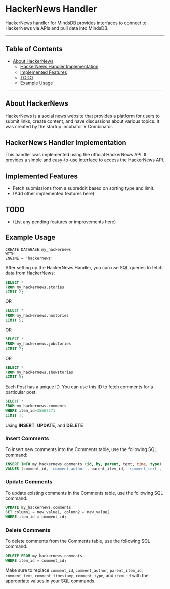 # HackerNews Handler

HackerNews handler for MindsDB provides interfaces to connect to HackerNews via APIs and pull data into MindsDB.

---

## Table of Contents

- [About HackerNews](#about-hackernews)
  - [HackerNews Handler Implementation](#hackernews-handler-implementation)
  - [Implemented Features](#implemented-features)
  - [TODO](#todo)
  - [Example Usage](#example-usage)
---
## About HackerNews

HackerNews is a social news website that provides a platform for users to submit links, create content, and have discussions about various topics. It was created by the startup incubator Y Combinator.

## HackerNews Handler Implementation

This handler was implemented using the official HackerNews API. It provides a simple and easy-to-use interface to access the HackerNews API.


## Implemented Features

- Fetch submissions from a subreddit based on sorting type and limit.
- (Add other implemented features here)

## TODO

- (List any pending features or improvements here)

## Example Usage
```
CREATE DATABASE my_hackernews
WITH 
ENGINE = 'hackernews'
```

After setting up the HackerNews Handler, you can use SQL queries to fetch data from HackerNews:

```sql
SELECT *
FROM my_hackernews.stories
LIMIT 2;
```

OR

```sql
SELECT *
FROM my_hackernews.hnstories
LIMIT 5;
```

OR

```SQL
SELECT *
FROM my_hackernews.jobstories
LIMIT 7;
```

OR

```sql
SELECT *
FROM my_hackernews.showstories
LIMIT 5;
```

Each Post has a unique ID. You can use this ID to fetch comments for a particular post.

```sql
SELECT *
FROM my_hackernews.comments
WHERE item_id=35662571
LIMIT 1;
```

Using **INSERT**, **UPDATE**, and **DELETE**

### Insert Comments

To insert new comments into the Comments table, use the following SQL command:

```sql
INSERT INTO my_hackernews.comments (id, by, parent, text, time, type)
VALUES (comment_id, 'comment_author', parent_item_id, 'comment_text', 'comment_timestamp', 'comment_type');
```

### Update Comments

To update existing comments in the Comments table, use the following SQL command:

```sql
UPDATE my_hackernews.comments
SET column1 = new_value1, column2 = new_value2
WHERE item_id = comment_id;
```

### Delete Comments

To delete comments from the Comments table, use the following SQL command:

```sql
DELETE FROM my_hackernews.comments
WHERE item_id = comment_id;
```

Make sure to replace `comment_id`, `comment_author`, `parent_item_id`, `comment_text`, `comment_timestamp`, `comment_type`, and `item_id` with the appropriate values in your SQL commands.

